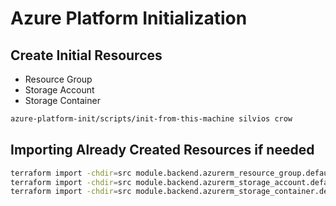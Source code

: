 # Azure Platform Initialization

## Create Initial Resources

- Resource Group
- Storage Account
- Storage Container

```bash
azure-platform-init/scripts/init-from-this-machine silvios crow
```

## Importing Already Created Resources if needed
```bash
terraform import -chdir=src module.backend.azurerm_resource_group.default    /subscriptions/${ARM_SUBSCRIPTION_ID?}/resourceGroups/${RESOURCE_GROUP_NAME?}
terraform import -chdir=src module.backend.azurerm_storage_account.default   /subscriptions/${ARM_SUBSCRIPTION_ID?}/resourceGroups/${RESOURCE_GROUP_NAME?}/providers/Microsoft.Storage/storageAccounts/${STORAGE_ACCOUNT_NAME?}
terraform import -chdir=src module.backend.azurerm_storage_container.default "https://${STORAGE_ACCOUNT_NAME?}.blob.core.windows.net/terraform"
```
